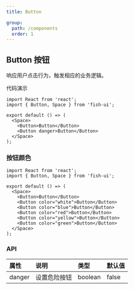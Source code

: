 ```yaml
---
title: Button

group:
  path: /components
  order: 1
---
```


## Button 按钮

响应用户点击行为，触发相应的业务逻辑。

代码演示

```tsx
import React from 'react';
import { Button, Space } from 'fish-ui';

export default () => (
  <Space>
    <Button>Button</Button>
    <Button danger>Button</Button>
  </Space>
);
```

### 按钮颜色

```tsx
import React from 'react';
import { Button, Space } from 'fish-ui';

export default () => (
  <Space>
    <Button>Button</Button>
    <Button color="white">Button</Button>
    <Button color="blue">Button</Button>
    <Button color="red">Button</Button>
    <Button color="yellow">Button</Button>
    <Button color="green">Button</Button>
  </Space>
);
```

### API

| 属性   | 说明         | 类型    | 默认值 |
| :----- | :----------- | :------ | :----- |
| danger | 设置危险按钮 | boolean | false  |
